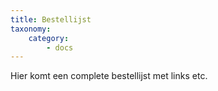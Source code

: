 ```yaml
---
title: Bestellijst
taxonomy:
    category:
        - docs
---
```


Hier komt een complete bestellijst met links etc.